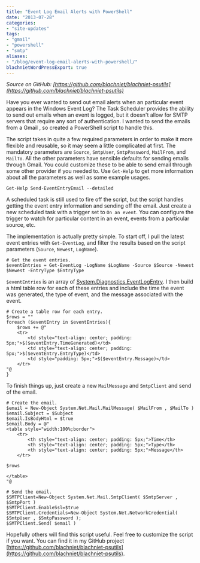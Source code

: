 ```yaml
---
title: "Event Log Email Alerts with PowerShell"
date: "2013-07-28"
categories:
- "site-updates"
tags:
- "gmail"
- "powershell"
- "smtp"
aliases:
- "/blog/event-log-email-alerts-with-powershell/"
blachnietWordPressExport: true
---
```


_Source on GitHub: [https://github.com/blachniet/blachniet-psutils](https://github.com/blachniet/blachniet-psutils)_

Have you ever wanted to send out email alerts when an particular event appears in the Windows Event Log? The Task Scheduler provides the ability to send out emails when an event is logged, but it doesn't allow for SMTP servers that require any sort of authentication. I wanted to send the emails from a Gmail , so created a PowerShell script to handle this.

The script takes in quite a few required parameters in order to make it more flexible and reusable, so it may seem a little complicated at first. The mandatory parameters are `Source`, `SmtpUser`, `SmtpPassword`, `MailFrom`, and `MailTo`. All the other parameters have sensible defaults for sending emails through Gmail. You could customize these to be able to send email through some other provider if you needed to. Use `Get-Help` to get more information about all the parameters as well as some example usages.

```
Get-Help Send-EventEntryEmail --detailed
```

A scheduled task is still used to fire off the script, but the script handles getting the event entry information and sending off the email. Just create a new scheduled task with a trigger set to `On an event`. You can configure the trigger to watch for particular content in an event, events from a particular source, etc.

The implementation is actually pretty simple. To start off, I pull the latest event entries with `Get-EventLog`, and filter the results based on the script parameters (`Source`, `Newest`, `LogName`).

```
# Get the event entries.
$eventEntries = Get-EventLog -LogName $LogName -Source $Source -Newest $Newest -EntryType $EntryType
```

`$eventEntries` is an array of [System.Diagnostics.EventLogEntry](http://msdn.microsoft.com/en-us/library/system.diagnostics.eventlogentry.aspx). I then build a html table row for each of these entries and include the time the event was generated, the type of event, and the message associated with the event.

```
# Create a table row for each entry.
$rows = ""
foreach ($eventEntry in $eventEntries){
    $rows += @"
    <tr>
        <td style="text-align: center; padding: 5px;">$($eventEntry.TimeGenerated)</td>
        <td style="text-align: center; padding: 5px;">$($eventEntry.EntryType)</td>
        <td style="padding: 5px;">$($eventEntry.Message)</td>
    </tr>
"@
}
```

To finish things up, just create a new `MailMessage` and `SmtpClient` and send of the email.

```
# Create the email.
$email = New-Object System.Net.Mail.MailMessage( $MailFrom , $MailTo )
$email.Subject = $Subject
$email.IsBodyHtml = $true
$email.Body = @"
<table style="width:100%;border">
    <tr>
        <th style="text-align: center; padding: 5px;">Time</th>
        <th style="text-align: center; padding: 5px;">Type</th>
        <th style="text-align: center; padding: 5px;">Message</th>
    </tr>

$rows

</table>
"@

# Send the email.
$SMTPClient=New-Object System.Net.Mail.SmtpClient( $SmtpServer , $SmtpPort )
$SMTPClient.EnableSsl=$true
$SMTPClient.Credentials=New-Object System.Net.NetworkCredential( $SmtpUser , $SmtpPassword );
$SMTPClient.Send( $email )
```

Hopefully others will find this script useful. Feel free to customize the script if you want. You can find it in my GitHub project [https://github.com/blachniet/blachniet-psutils](https://github.com/blachniet/blachniet-psutils).
